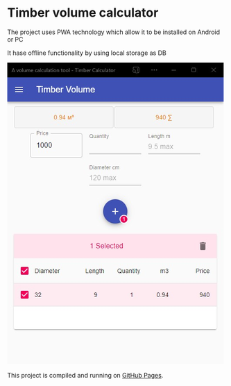 # Timber volume calculator
The project uses PWA technology which allow it to be installed on Android or PC

It hase offline functionality by using local storage as DB

<img src="./screenshots/timber-volume_picture_desc.jpg">

This project is compiled and running on [GitHub Pages](https://oddisey000.github.io/tibmer-volume/).
